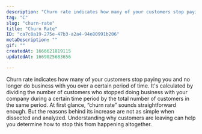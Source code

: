 ```yaml
---
description: "Churn rate indicates how many of your customers stop paying you and no longer do business with you over a certain period of time. It's calculated by dividing the number of customers who stopped doing business with your company during a certain time period by the total number of customers in the same period. At first glance, “churn rate” sounds straightforward enough. But the reasons behind its increase are not as simple when dissected and analyzed. Understanding why customers are leaving can help you determine how to stop this from happening altogether."
tag: "C"
slug: "churn-rate"
title: "Churn Rate"
ID: "ca7c8a19-275e-47b3-a2a4-94e80991b206"
metaDescription: ""
gif: ""
createdAt: 1666621819115
updatedAt: 1669025683656

---
```

Churn rate indicates how many of your customers stop paying you and no longer do business with you over a certain period of time. It's calculated by dividing the number of customers who stopped doing business with your company during a certain time period by the total number of customers in the same period. At first glance, “churn rate” sounds straightforward enough. But the reasons behind its increase are not as simple when dissected and analyzed. Understanding why customers are leaving can help you determine how to stop this from happening altogether.